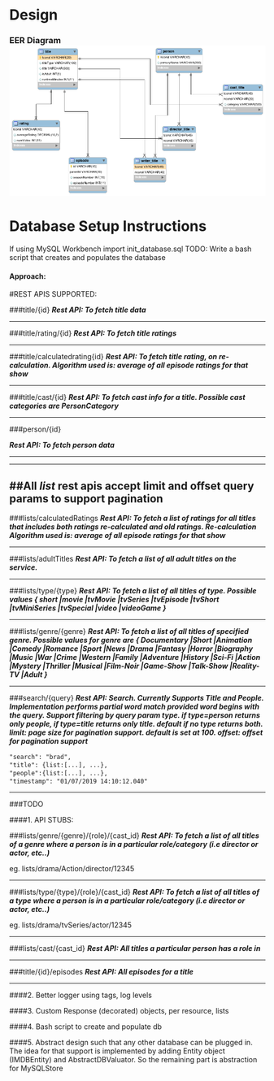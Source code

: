 # Design

### EER Diagram  ![database diagram](db.png)

# Database Setup Instructions
If using MySQL Workbench import init_database.sql
TODO: Write a bash script that creates and populates the database  

#### Approach:

#REST APIS SUPPORTED:

###title/{id} 
***Rest API: To fetch title data***

---
###title/rating/{id}
***Rest API: To fetch title ratings***

---
###title/calculatedrating{id}
***Rest API: To fetch title rating, on re-calculation. Algorithm used is: average of all episode ratings for that show***

---
###title/cast/{id}
***Rest API: To fetch cast info for a title. Possible cast categories are PersonCategory***

---
###person/{id}

***Rest API: To fetch person data***

---
---
##All *list* rest apis accept limit and offset query params to support pagination
---

###lists/calculatedRatings
***Rest API: To fetch a list of ratings for all titles that includes both ratings re-calculated and old ratings. Re-calculation Algorithm used is: average of all episode ratings for that show***

---
###lists/adultTitles
***Rest API: To fetch a list of all adult titles on the service.***

---
###lists/type/{type}
***Rest API: To fetch a list of all titles of type. Possible values { short |movie |tvMovie |tvSeries |tvEpisode |tvShort |tvMiniSeries |tvSpecial |video |videoGame }***

---
###lists/genre/{genre}
***Rest API: To fetch a list of all titles of specified genre. Possible values for genre are { Documentary |Short |Animation |Comedy |Romance |Sport |News |Drama |Fantasy |Horror |Biography |Music |War |Crime |Western |Family |Adventure |History |Sci-Fi |Action |Mystery |Thriller |Musical |Film-Noir |Game-Show |Talk-Show |Reality-TV |Adult }***

---
###search/{query}
***Rest API: Search. Currently Supports Title and People. Implementation performs partial word match provided word begins with the query. Support filtering by query param type. if type=person returns only people, if type=title returns only title. default if no type returns both. limit: page size for pagination support. default is set at 100. offset: offset for pagination support***

    "search": "brad",
    "title": {list:[...], ...},
    "people":{list:[...], ...},
    "timestamp": "01/07/2019 14:10:12.040"

---
###TODO 

####1. API STUBS:

###lists/genre/{genre}/{role}/{cast_id}
***Rest API: To fetch a list of all titles of a genre where a person is in a particular role/category (i.e director or actor, etc..)***

eg. lists/drama/Action/director/12345

---
###lists/type/{type}/{role}/{cast_id}
***Rest API: To fetch a list of all titles of a type where a person is in a particular role/category (i.e director or actor, etc..)***

eg. lists/drama/tvSeries/actor/12345

---
###lists/cast/{cast_id}
***Rest API: All titles a particular person has a role in***

---

###title/{id}/episodes
***Rest API: All episodes for a title***

---


####2. Better logger using tags, log levels

####3. Custom Response (decorated) objects, per resource, lists

####4. Bash script to create and populate db

####5. Abstract design such that any other database can be plugged in. The idea for that support is implemented by adding Entity object (IMDBEntity) and AbstractDBValuator. So the remaining part is abstraction for MySQLStore     